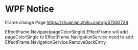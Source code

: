# WPF Notice


Frame change Page https://zhuanlan.zhihu.com/p/37092728

EffectFrame.Navigate(pageColorSingle) EffectFrame will add pageColorSingle to EffectFrame.NavigationService need to add EffectFrame.NavigationService.RemoveBackEntry
